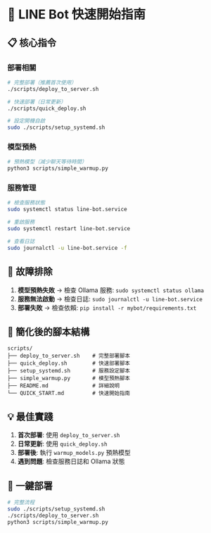 # 🚀 LINE Bot 快速開始指南

## 📋 核心指令

### 部署相關
```bash
# 完整部署（推薦首次使用）
./scripts/deploy_to_server.sh

# 快速部署（日常更新）
./scripts/quick_deploy.sh

# 設定開機自啟
sudo ./scripts/setup_systemd.sh
```

### 模型預熱
```bash
# 預熱模型（減少聊天等待時間）
python3 scripts/simple_warmup.py
```

### 服務管理
```bash
# 檢查服務狀態
sudo systemctl status line-bot.service

# 重啟服務
sudo systemctl restart line-bot.service

# 查看日誌
sudo journalctl -u line-bot.service -f
```

## 🔧 故障排除

1. **模型預熱失敗** → 檢查 Ollama 服務: `sudo systemctl status ollama`
2. **服務無法啟動** → 檢查日誌: `sudo journalctl -u line-bot.service`
3. **部署失敗** → 檢查依賴: `pip install -r mybot/requirements.txt`

## 📁 簡化後的腳本結構

```
scripts/
├── deploy_to_server.sh    # 完整部署腳本
├── quick_deploy.sh        # 快速部署腳本
├── setup_systemd.sh       # 服務設定腳本
├── simple_warmup.py       # 模型預熱腳本
├── README.md              # 詳細說明
└── QUICK_START.md         # 快速開始指南
```

## 💡 最佳實踐

1. **首次部署**: 使用 `deploy_to_server.sh`
2. **日常更新**: 使用 `quick_deploy.sh`
3. **部署後**: 執行 `warmup_models.py` 預熱模型
4. **遇到問題**: 檢查服務日誌和 Ollama 狀態

## 🎯 一鍵部署

```bash
# 完整流程
sudo ./scripts/setup_systemd.sh
./scripts/deploy_to_server.sh
python3 scripts/simple_warmup.py
```